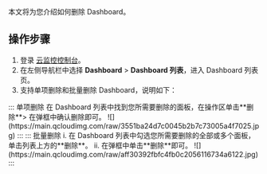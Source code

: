 本文将为您介绍如何删除 Dashboard。

## 操作步骤

1. 登录 [云监控控制台](https://console.cloud.tencent.com/monitor)。
2. 在左侧导航栏中选择 **Dashboard** > **Dashboard 列表**，进入 Dashboard 列表页。
3. 支持单项删除和批量删除 Dashboard，说明如下：
<dx-tabs>
::: 单项删除
在 Dashboard 列表中找到您所需要删除的面板，在操作区单击**删除**> 在弹框中确认删除即可。
 ![](https://main.qcloudimg.com/raw/3551ba24d7c0045b2b7c73005a4f7025.jpg)
:::
::: 批量删除
 i. 在 Dashboard 列表中勾选您所需要删除的全部或多个面板，单击列表上方的**删除**。
ii. 在弹框中单击**删除**即可。
![](https://main.qcloudimg.com/raw/aff30392fbfc4fb0c2056116734a6122.jpg)
:::
</dx-tabs>
